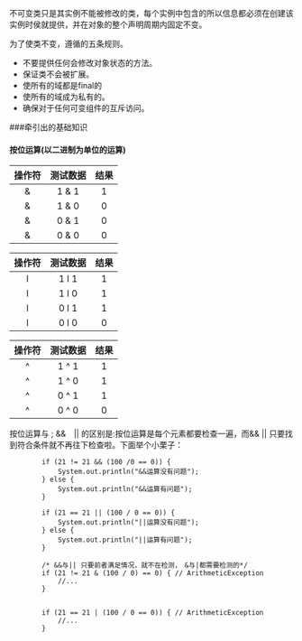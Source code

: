 不可变类只是其实例不能被修改的类，每个实例中包含的所以信息都必须在创建该实例时侯就提供，并在对象的整个声明周期内固定不变。

为了使类不变，遵循的五条规则。
- 不要提供任何会修改对象状态的方法。
- 保证类不会被扩展。
- 使所有的域都是final的
- 使所有的域成为私有的。
- 确保对于任何可变组件的互斥访问。


###牵引出的基础知识
#### 按位运算(以二进制为单位的运算)


| 操作符  | 测试数据 |  结果|                                                                                       
|:----------:|:------------:| :---------:|
|&| 1 & 1 |1|
|&| 1 & 0 |0|
|&| 0 & 1 |0|
|&| 0 & 0 |0|

| 操作符  | 测试数据 |  结果|                                                                                       
|:----------:|:------------:| :---------:|
|l| 1 l 1 |1|
|l| 1 l 0 |1|
|l| 0 l 1 |1|
|l| 0 l 0 |0|          

| 操作符  | 测试数据 |  结果|                                                                                       
|:----------:|:------------:| :---------:|
|^| 1 ^ 1 |1|
|^| 1 ^ 0 |1|
|^| 0 ^ 1 |1|
|^| 0 ^ 0 |0|       
             
按位运算与 ;
&&　|| 的区别是:按位运算是每个元素都要检查一遍，而&& || 只要找到符合条件就不再往下检查啦。下面举个小栗子：

```
		if (21 != 21 && (100 /0 == 0)) {
			System.out.println("&&运算没有问题");
		} else {
			System.out.println("&&运算有问题");
		}

		if (21 == 21 || (100 / 0 == 0)) {
			System.out.println("||运算没有问题");
		} else {
			System.out.println("||运算有问题");
		}
		
		/* &&与|| 只要前者满足情况，就不在检测，　&与|都需要检测的*/
		if (21 != 21 & (100 / 0) == 0) { // ArithmeticException
			//...
		}

		
		if (21 == 21 | (100 / 0 == 0)) { // ArithmeticException
			//...
		}                                             
```
